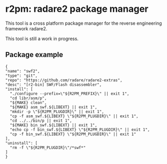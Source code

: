 # r2pm: radare2 package manager

This tool is a cross platform package manager for the reverse engineering
framework radare2.

This tool is still a work in progress.

## Package example
```
{
"name": "swf2",
"type": "git",
"repo": "https://github.com/radare/radare2-extras",
"desc": "[r2-bin] SWF/Flash disassembler",
"install": [
  "./configure --prefix=\"${R2PM_PREFIX}\" || exit 1",
  "cd libr/asm/p",
  "${MAKE} clean",
  "${MAKE} asm_swf.${LIBEXT} || exit 1",
  "mkdir -p \"${R2PM_PLUGDIR}\" || exit 1",
  "cp -f asm_swf.${LIBEXT} \"${R2PM_PLUGDIR}\" || exit 1",
  "cd ../../bin/p || exit 1",
  "${MAKE} bin_swf.${LIBEXT} || exit 1",
  "echo cp -f bin_swf.${LIBEXT} \"${R2PM_PLUGDIR}\" || exit 1",
  "cp -f bin_swf.${LIBEXT} \"${R2PM_PLUGDIR}\" || exit 1"
],
"uninstall": [
  "rm -f \"${R2PM_PLUGDIR}\"/*swf*"
]
}
```

